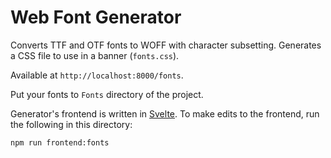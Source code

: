 # Web Font Generator
Converts TTF and OTF fonts to WOFF with character subsetting. Generates a CSS file to use in a banner (`fonts.css`).

Available at `http://localhost:8000/fonts`.

Put your fonts to `Fonts` directory of the project.

Generator's frontend is written in [Svelte](https://svelte.dev/). To make edits to the frontend, run the following in this directory:

`npm run frontend:fonts`
